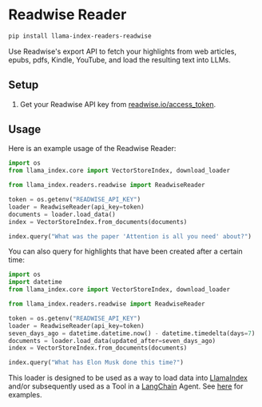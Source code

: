# Readwise Reader

```bash
pip install llama-index-readers-readwise
```

Use Readwise's export API to fetch your highlights from web articles, epubs, pdfs, Kindle, YouTube, and load the resulting text into LLMs.

## Setup

1. Get your Readwise API key from [readwise.io/access_token](https://readwise.io/access_token).

## Usage

Here is an example usage of the Readwise Reader:

```python
import os
from llama_index.core import VectorStoreIndex, download_loader

from llama_index.readers.readwise import ReadwiseReader

token = os.getenv("READWISE_API_KEY")
loader = ReadwiseReader(api_key=token)
documents = loader.load_data()
index = VectorStoreIndex.from_documents(documents)

index.query("What was the paper 'Attention is all you need' about?")
```

You can also query for highlights that have been created after a certain time:

```python
import os
import datetime
from llama_index.core import VectorStoreIndex, download_loader

from llama_index.readers.readwise import ReadwiseReader

token = os.getenv("READWISE_API_KEY")
loader = ReadwiseReader(api_key=token)
seven_days_ago = datetime.datetime.now() - datetime.timedelta(days=7)
documents = loader.load_data(updated_after=seven_days_ago)
index = VectorStoreIndex.from_documents(documents)

index.query("What has Elon Musk done this time?")
```

This loader is designed to be used as a way to load data into [LlamaIndex](https://github.com/run-llama/llama_index/tree/main/llama_index) and/or subsequently used as a Tool in a [LangChain](https://github.com/hwchase17/langchain) Agent. See [here](https://github.com/emptycrown/llama-hub/tree/main) for examples.
